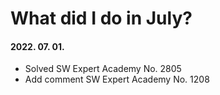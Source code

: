 # What did I do in July?

#### 2022. 07. 01.
- Solved SW Expert Academy No. 2805
- Add comment SW Expert Academy No. 1208

